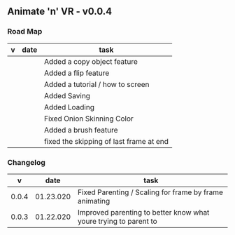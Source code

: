 ## Animate 'n' VR - v0.0.4

### Road Map
|v|date|task
|-|-|-
|||Added a copy object feature
|||Added a flip feature
|||Added a tutorial / how to screen
|||Added Saving
|||Added Loading
|||Fixed Onion Skinning Color
|||Added a brush feature
|||fixed the skipping of last frame at end

### Changelog
|v|date|task
|-|-|-
|0.0.4|01.23.020|Fixed Parenting / Scaling for frame by frame animating
|0.0.3|01.22.020|Improved parenting to better know what youre trying to parent to